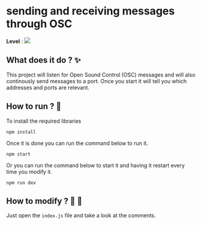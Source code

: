 # sending and receiving messages through OSC

**Level** : ![](https://img.shields.io/badge/Level-Intermediate-yellow)

## What does it do ? ✨

This project will listen for Open Sound Control (OSC) messages and will also continously send messages to a port. Once you start it will tell you which addresses and ports are relevant.

## How to run ? 🚀

To install the required libraries

```
npm install
```

Once it is done you can run the command below to run it.

```
npm start
```

Or you can run the command below to start it and having it restart every time you modify it.

```
npm run dev
```

## How to modify ? 🔩 🔨

Just open the `index.js` file and take a look at the comments.

